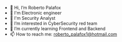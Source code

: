 - 👋 Hi, I’m Roberto Palafox
- 🤖 I'm Electronic engineer 
- 🤖 I'm Security Analyst
- 👀 I’m interested in CyberSecurity red team 
- 🌱 I’m currently learning Frontend and Backend
- 📫 How to reach me:  roberto_palafox1@hotmail.com

<!---
robertopalafox1/robertopalafox1 is a ✨ special ✨ repository because its `README.md` (this file) appears on your GitHub profile.
You can click the Preview link to take a look at your changes.
--->
